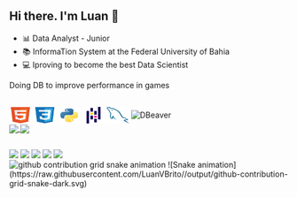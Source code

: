 ## Hi there. I'm Luan 👋

- 📊 Data Analyst - Junior
- 📚 InformaTion System at the Federal University of Bahia
- 💻 Iproving to become the best Data Scientist

Doing DB to improve performance in games

<div style="display: inline_block"><br>
  
  <img align="center" alt="Rafa-HTML" height="30" width="40" src="https://raw.githubusercontent.com/devicons/devicon/master/icons/html5/html5-original.svg">
  <img align="center" alt="Rafa-CSS" height="30" width="40" src="https://raw.githubusercontent.com/devicons/devicon/master/icons/css3/css3-original.svg">
  <img align="center" alt="Rafa-Python" height="30" width="40" src="https://raw.githubusercontent.com/devicons/devicon/master/icons/python/python-original.svg">
  <img align="center" alt="Pandas" height="30" width="40" src="https://raw.githubusercontent.com/devicons/devicon/master/icons/pandas/pandas-original.svg">
  <img align="center" alt="MySQL" height="30" width="40" src="https://raw.githubusercontent.com/devicons/devicon/master/icons/mysql/mysql-original.svg">
  <img align="center" alt="DBeaver" height="30" width="40" src="https://dbeaver.io/wp-content/uploads/2015/09/beaver-head.png">
</div>
  
<a href="https://github.com/LuanVBrito/github-readme-stats">
  <img height=200 align="center" src="https://github-readme-stats.vercel.app/api?username=LuanVBrito&theme=tokyonight" />
</a>
<a href="https://github.com/LuanVBrito/convoychat">
  <img height=200 align="center" src="https://github-readme-stats.vercel.app/api/top-langs?username=LuanVBrito&layout=compact&langs_count=8&card_width=320&theme=tokyonight" />
</a>

 ##
<div> 
  <a href="https://instagram.com/lu.anbrito" target="_blank"><img src="https://img.shields.io/badge/-Instagram-%23E4405F?style=for-the-badge&logo=instagram&logoColor=white" target="_blank"></a>
 	<a href="https://www.twitch.tv/loanz1" target="_blank"><img src="https://img.shields.io/badge/Twitch-9146FF?style=for-the-badge&logo=twitch&logoColor=white" target="_blank"></a>
  <a href="https://discord.gg/loan#6349" target="_blank"><img src="https://img.shields.io/badge/Discord-7289DA?style=for-the-badge&logo=discord&logoColor=white" target="_blank"></a> 
  <a href = "mailto:luannbdown@gmail.com"><img src="https://img.shields.io/badge/-Gmail-%23333?style=for-the-badge&logo=gmail&logoColor=white" target="_blank"></a>
  <a href="https://www.linkedin.com/in/luan-brito-61a112202" target="_blank"><img src="https://img.shields.io/badge/-LinkedIn-%230077B5?style=for-the-badge&logo=linkedin&logoColor=white" target="_blank"></a> 
  
</div>
<picture>
  <source media="(prefers-color-scheme: dark)" srcset="https://raw.githubusercontent.com/YourUser/LuanVBrito/output/github-contribution-grid-snake-dark.svg">
  <source media="(prefers-color-scheme: light)" srcset="https://raw.githubusercontent.com/YourUser/LuanVBrito/output/github-contribution-grid-snake.svg">
  <img alt="github contribution grid snake animation" src="https://raw.githubusercontent.com/YourUser/LuanVBrito/output/github-contribution-grid-snake.svg">
</picture>
![Snake animation](https://raw.githubusercontent.com/LuanVBrito/<NOME_DO_REPO>/output/github-contribution-grid-snake-dark.svg)


